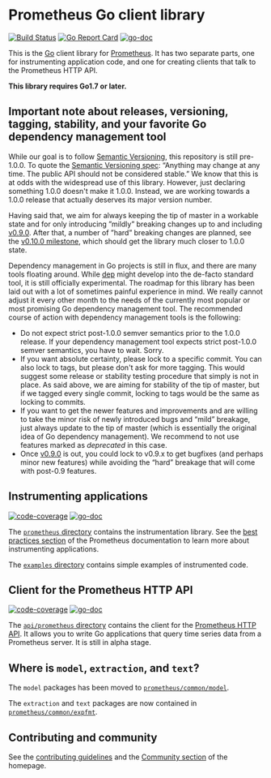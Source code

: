 # Prometheus Go client library

[![Build Status](https://travis-ci.org/prometheus/client_golang.svg?branch=master)](https://travis-ci.org/prometheus/client_golang)
[![Go Report Card](https://goreportcard.com/badge/github.com/prometheus/client_golang)](https://goreportcard.com/report/github.com/prometheus/client_golang)
[![go-doc](https://godoc.org/github.com/prometheus/client_golang?status.svg)](https://godoc.org/github.com/prometheus/client_golang)

This is the [Go](http://golang.org) client library for
[Prometheus](http://prometheus.io). It has two separate parts, one for
instrumenting application code, and one for creating clients that talk to the
Prometheus HTTP API.

__This library requires Go1.7 or later.__

## Important note about releases, versioning, tagging, stability, and your favorite Go dependency management tool

While our goal is to follow [Semantic Versioning](https://semver.org/), this
repository is still pre-1.0.0. To quote the
[Semantic Versioning spec](https://semver.org/#spec-item-4): “Anything may
change at any time. The public API should not be considered stable.” We know
that this is at odds with the widespread use of this library. However, just
declaring something 1.0.0 doesn't make it 1.0.0. Instead, we are working
towards a 1.0.0 release that actually deserves its major version number.

Having said that, we aim for always keeping the tip of master in a workable
state and for only introducing ”mildly” breaking changes up to and including
[v0.9.0](https://github.com/prometheus/client_golang/milestone/1). After that,
a number of ”hard” breaking changes are planned, see the
[v0.10.0 milestone](https://github.com/prometheus/client_golang/milestone/2),
which should get the library much closer to 1.0.0 state.

Dependency management in Go projects is still in flux, and there are many tools
floating around. While [dep](https://golang.github.io/dep/) might develop into
the de-facto standard tool, it is still officially experimental. The roadmap
for this library has been laid out with a lot of sometimes painful experience
in mind. We really cannot adjust it every other month to the needs of the
currently most popular or most promising Go dependency management tool. The
recommended course of action with dependency management tools is the following:

- Do not expect strict post-1.0.0 semver semantics prior to the 1.0.0
  release. If your dependency management tool expects strict post-1.0.0 semver
  semantics, you have to wait. Sorry.
- If you want absolute certainty, please lock to a specific commit. You can
  also lock to tags, but please don't ask for more tagging. This would suggest
  some release or stability testing procedure that simply is not in place. As
  said above, we are aiming for stability of the tip of master, but if we
  tagged every single commit, locking to tags would be the same as locking to
  commits.
- If you want to get the newer features and improvements and are willing to
  take the minor risk of newly introduced bugs and “mild” breakage, just always
  update to the tip of master (which is essentially the original idea of Go
  dependency management). We recommend to not use features marked as
  _deprecated_ in this case.
- Once [v0.9.0](https://github.com/prometheus/client_golang/milestone/1) is
  out, you could lock to v0.9.x to get bugfixes (and perhaps minor new
  features) while avoiding the “hard” breakage that will come with post-0.9
  features.

## Instrumenting applications

[![code-coverage](http://gocover.io/_badge/github.com/prometheus/client_golang/prometheus)](http://gocover.io/github.com/prometheus/client_golang/prometheus) [![go-doc](https://godoc.org/github.com/prometheus/client_golang/prometheus?status.svg)](https://godoc.org/github.com/prometheus/client_golang/prometheus)

The
[`prometheus` directory](https://github.com/prometheus/client_golang/tree/master/prometheus)
contains the instrumentation library. See the
[best practices section](http://prometheus.io/docs/practices/naming/) of the
Prometheus documentation to learn more about instrumenting applications.

The
[`examples` directory](https://github.com/prometheus/client_golang/tree/master/examples)
contains simple examples of instrumented code.

## Client for the Prometheus HTTP API

[![code-coverage](http://gocover.io/_badge/github.com/prometheus/client_golang/api/prometheus/v1)](http://gocover.io/github.com/prometheus/client_golang/api/prometheus/v1) [![go-doc](https://godoc.org/github.com/prometheus/client_golang/api/prometheus?status.svg)](https://godoc.org/github.com/prometheus/client_golang/api)

The
[`api/prometheus` directory](https://github.com/prometheus/client_golang/tree/master/api/prometheus)
contains the client for the
[Prometheus HTTP API](http://prometheus.io/docs/querying/api/). It allows you
to write Go applications that query time series data from a Prometheus
server. It is still in alpha stage.

## Where is `model`, `extraction`, and `text`?

The `model` packages has been moved to
[`prometheus/common/model`](https://github.com/prometheus/common/tree/master/model).

The `extraction` and `text` packages are now contained in
[`prometheus/common/expfmt`](https://github.com/prometheus/common/tree/master/expfmt).

## Contributing and community

See the [contributing guidelines](CONTRIBUTING.md) and the
[Community section](http://prometheus.io/community/) of the homepage.
